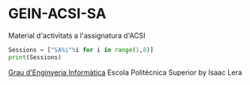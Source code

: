 # GEIN-ACSI-SA
Material d'activitats a l'assignatura d'ACSI

```python
Sessions = ["SA%i"%i for i in range(1,8)]
print(Sessions)
```

[Grau d'Enginyeria Informàtica](https://estudis.uib.cat/estudis-de-grau/grau/informatica/GIN2-P/)
Escola Politècnica Superior 
by Isaac Lera 
